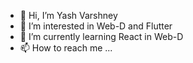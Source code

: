 - 👋 Hi, I’m Yash Varshney
- 👀 I’m interested in Web-D and Flutter 
- 🌱 I’m currently learning React in Web-D
- 📫 How to reach me ...

<!---
Yash-Var/Yash-Var is a ✨ special ✨ repository because its `README.md` (this file) appears on your GitHub profile.
You can click the Preview link to take a look at your changes.
--->
